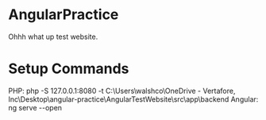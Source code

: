 # AngularPractice

Ohhh what up test website.

# Setup Commands

PHP: php -S 127.0.0.1:8080 -t C:\Users\walshco\OneDrive - Vertafore, Inc\Desktop\angular-practice\AngularTestWebsite\src\app\backend
Angular: ng serve --open